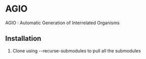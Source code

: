 # AGIO
AGIO : Automatic Generation of Interrelated Organisms

## Installation
1) Clone using --recurse-submodules to pull all the submodules
